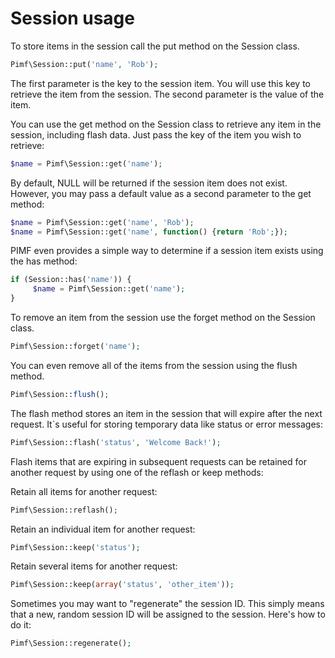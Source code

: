 # Session usage

To store items in the session call the put method on the Session class.

```php
Pimf\Session::put('name', 'Rob');
```
    
The first parameter is the key to the session item. You will use this key to retrieve the item from the session. The second parameter is the value of the item.

You can use the get method on the Session class to retrieve any item in the session, including flash data. Just pass the key of the item you wish to retrieve:

```php
$name = Pimf\Session::get('name');
```

By default, NULL will be returned if the session item does not exist. However, you may pass a default value as a second parameter to the get method:

```php
$name = Pimf\Session::get('name', 'Rob');
$name = Pimf\Session::get('name', function() {return 'Rob';});
```

PIMF even provides a simple way to determine if a session item exists using the has method:

```php
if (Session::has('name')) {
     $name = Pimf\Session::get('name');
}
```

To remove an item from the session use the forget method on the Session class.

```php
Pimf\Session::forget('name');
```

You can even remove all of the items from the session using the flush method.

```php
Pimf\Session::flush();
```

The flash method stores an item in the session that will expire after the next request. It`s useful for storing temporary data like status or error messages:

```php
Pimf\Session::flash('status', 'Welcome Back!');
```

Flash items that are expiring in subsequent requests can be retained for another request by using one of the reflash or keep methods:

Retain all items for another request:

```php
Pimf\Session::reflash();
```

Retain an individual item for another request:

```php
Pimf\Session::keep('status');
```

Retain several items for another request:

```php
Pimf\Session::keep(array('status', 'other_item'));
```

Sometimes you may want to "regenerate" the session ID. This simply means that a new, random session ID will be assigned to the session. Here's how to do it:

```php
Pimf\Session::regenerate();
```
